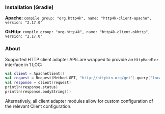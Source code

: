 ### Installation (Gradle)
**Apache:** ```compile group: "org.http4k", name: "http4k-client-apache", version: "2.17.0"```

**OkHttp:** ```compile group: "org.http4k", name: "http4k-client-okhttp", version: "2.17.0"```

### About
Supported HTTP client adapter APIs are wrapped to provide an `HttpHandler` interface in 1 LOC:

```kotlin
val client = ApacheClient()
val request = Request(Method.GET, "http://httpbin.org/get").query("location", "John Doe")
val response = client(request)
println(response.status)
println(response.bodyString())
```

Alternatively, all client adapter modules allow for custom configuration of the relevant Client configuration.

